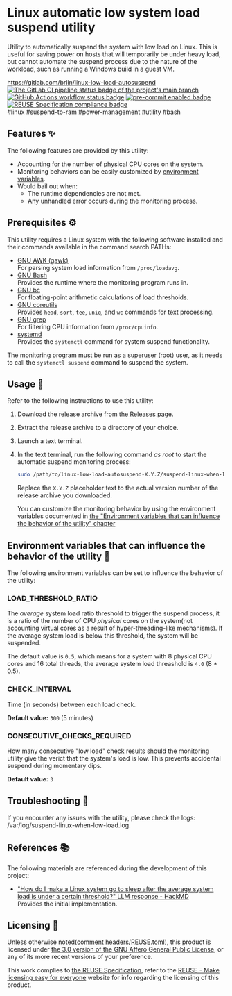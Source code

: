 # Linux automatic low system load suspend utility

Utility to automatically suspend the system with low load on Linux. This is useful for saving power on hosts that will temporarily be under heavy load, but cannot automate the suspend process due to the nature of the workload, such as running a Windows build in a guest VM.

<https://gitlab.com/brlin/linux-low-load-autosuspend>  
[![The GitLab CI pipeline status badge of the project's `main` branch](https://gitlab.com/brlin/linux-low-load-autosuspend/badges/main/pipeline.svg?ignore_skipped=true "Click here to check out the comprehensive status of the GitLab CI pipelines")](https://gitlab.com/brlin/linux-low-load-autosuspend/-/pipelines) [![GitHub Actions workflow status badge](https://github.com/brlin-tw/linux-low-load-autosuspend/actions/workflows/check-potential-problems.yml/badge.svg "GitHub Actions workflow status")](https://github.com/brlin-tw/linux-low-load-autosuspend/actions/workflows/check-potential-problems.yml) [![pre-commit enabled badge](https://img.shields.io/badge/pre--commit-enabled-brightgreen?logo=pre-commit&logoColor=white "This project uses pre-commit to check potential problems")](https://pre-commit.com/) [![REUSE Specification compliance badge](https://api.reuse.software/badge/gitlab.com/brlin/linux-low-load-autosuspend "This project complies to the REUSE specification to decrease software licensing costs")](https://api.reuse.software/info/gitlab.com/brlin/linux-low-load-autosuspend)  
\#linux \#suspend-to-ram \#power-management \#utility \#bash

## Features ✨

The following features are provided by this utility:

* Accounting for the number of physical CPU cores on the system.
* Monitoring behaviors can be easily customized by [environment variables](#environment-variables-that-can-influence-the-behavior-of-the-utility-).
* Would bail out when:
    + The runtime dependencies are not met.
    + Any unhandled error occurs during the monitoring process.

## Prerequisites ⚙️

This utility requires a Linux system with the following software installed and their commands available in the command search PATHs:

* [GNU AWK (gawk)](https://www.gnu.org/software/gawk/)  
  For parsing system load information from `/proc/loadavg`.
* [GNU Bash](https://www.gnu.org/software/bash/)  
  Provides the runtime where the monitoring program runs in.
* [GNU bc](https://www.gnu.org/software/bc/)  
  For floating-point arithmetic calculations of load thresholds.
* [GNU coreutils](https://www.gnu.org/software/coreutils/)  
  Provides `head`, `sort`, `tee`, `uniq`, and `wc` commands for text processing.
* [GNU grep](https://www.gnu.org/software/grep/)  
  For filtering CPU information from `/proc/cpuinfo`.
* [systemd](https://systemd.io/)  
  Provides the `systemctl` command for system suspend functionality.

The monitoring program must be run as a superuser (root) user, as it needs to call the `systemctl suspend` command to suspend the system.

## Usage 📖

Refer to the following instructions to use this utility:

1. Download the release archive from [the Releases page](https://gitlab.com/brlin/linux-low-load-autosuspend/-/releases).
1. Extract the release archive to a directory of your choice.
1. Launch a text terminal.
1. In the text terminal, run the following command _as root_ to start the automatic suspend monitoring process:

    ```bash
    sudo /path/to/linux-low-load-autosuspend-X.Y.Z/suspend-linux-when-low-load.sh
    ```

   Replace the `X.Y.Z` placeholder text to the actual version number of the release archive you downloaded.

   You can customize the monitoring behavior by using the environment variables documented in [the "Environment variables that can influence the behavior of the utility" chapter](#environment-variables-that-can-influence-the-behavior-of-the-utility-)

## Environment variables that can influence the behavior of the utility 🔧

The following environment variables can be set to influence the behavior of the utility:

### LOAD\_THRESHOLD\_RATIO

The _average_ system load ratio threshold to trigger the suspend process, it is a ratio of the number of CPU _physical_ cores on the system(not accounting virtual cores as a result of hyper-threading-like mechanisms).  If the average system load is below this threshold, the system will be suspended.

The default value is `0.5`, which means for a system with 8 physical CPU cores and 16 total threads, the average system load threashold is `4.0` (8 * 0.5).

### CHECK\_INTERVAL

Time (in seconds) between each load check.

**Default value:** `300` (5 minutes)

### CONSECUTIVE\_CHECKS\_REQUIRED

How many consecutive "low load" check results should the monitoring utility give the verict that the system's load is low.  This prevents accidental suspend during momentary dips.

**Default value:** `3`

## Troubleshooting 🐞

If you encounter any issues with the utility, please check the logs: /var/log/suspend-linux-when-low-load.log.

## References 📚

The following materials are referenced during the development of this project:

* ["How do I make a Linux system go to sleep after the average system load is under a certain threshold?" LLM response - HackMD](https://hackmd.io/@brlin/HJKJ01Dfgg)  
  Provides the initial implementation.

## Licensing 📄

Unless otherwise noted([comment headers](https://reuse.software/spec-3.3/#comment-headers)/[REUSE.toml](https://reuse.software/spec-3.3/#reusetoml)), this product is licensed under [the 3.0 version of the GNU Affero General Public License](https://www.gnu.org/licenses/agpl-3.0.en.html), or any of its more recent versions of your preference.

This work complies to [the REUSE Specification](https://reuse.software/spec/), refer to the [REUSE - Make licensing easy for everyone](https://reuse.software/) website for info regarding the licensing of this product.
